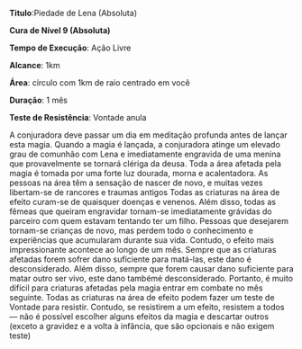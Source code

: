 **Titulo**:Piedade de Lena (Absoluta)

**Cura de Nível 9 (Absoluta)**

**Tempo de Execução**: Ação Livre

**Alcance**: 1km

**Área**: círculo com 1km de raio centrado em você

**Duração**: 1 mês

**Teste de Resistência**: Vontade anula

A conjuradora deve passar um dia em meditação profunda antes de lançar esta magia. Quando a magia é lançada, a conjuradora atinge um elevado grau de comunhão com Lena e imediatamente 
engravida de uma menina que provavelmente se tornará clériga da deusa. Toda a área afetada pela magia é tomada por uma forte luz dourada, morna e acalentadora. As pessoas na área têm a sensação 
de nascer de novo, e muitas vezes libertam-se de rancores e traumas antigos Todas as criaturas na área de efeito curam-se de quaisquer doenças e venenos. Além disso, todas as fêmeas que 
queiram engravidar tornam-se imediatamente grávidas do parceiro com quem estavam tentando ter um filho. Pessoas que desejarem tornam-se crianças de novo, mas perdem todo o conhecimento 
e experiências que acumularam durante sua vida. Contudo, o efeito mais impressionante acontece ao longo de um mês. 
Sempre que as criaturas afetadas forem sofrer dano suficiente para matá-las, este dano é desconsiderado. 
Além disso, sempre que forem causar dano suficiente para matar outro ser vivo, este dano tambémé desconsiderado. Portanto, é muito difícil para criaturas afetadas pela magia entrar em combate no mês seguinte.
Todas as criaturas na área de efeito podem fazer um teste de Vontade para resistir. Contudo, se resistirem a um efeito, resistem a todos — não é possível escolher alguns efeitos da magia e descartar outros (exceto a gravidez e a volta à infância, que são opcionais e não exigem teste)
